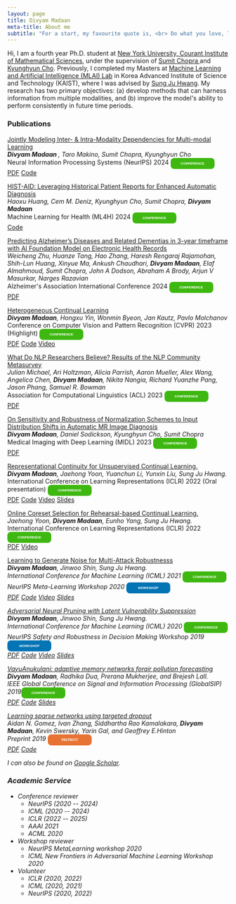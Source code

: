 ```yaml
---
layout: page
title: Divyam Madaan
meta-title: About me
subtitle: "For a start, my favourite quote is, <br> Do what you love, love what you do."
---
```


<div id="aboutme-section">

<p class="about-text">
Hi, I am a fourth year Ph.D. student at <a target="_blank" href="https://cims.nyu.edu/dynamic/"> New York University, Courant Institute of Mathematical Sciences</a>, under the supervision of <a target="_blank" href="https://www.spchopra.org"> Sumit Chopra </a> and <a target="_blank" href="https://kyunghyuncho.me"> Kyunghyun Cho</a>. Previously, I completed my Masters at <a target="_blank" href="https://www.mlai-kaist.com/"> Machine Learning and Artificial Intelligence (MLAI) Lab</a> 
in Korea Advanced Institute of Science and Technology (KAIST), where I was advised by <a target="_blank" href="http://www.sungjuhwang.com/"> Sung Ju Hwang</a>.
My research has two primary objectives: (a) develop methods that can harness information from multiple modalities, and (b) improve the model's ability to perform consistently in future time periods.
</p>
</div>

### Publications


<a href="https://arxiv.org/abs/2405.17613"><u>Jointly Modeling Inter- & Intra-Modality Dependencies for Multi-modal Learning</u></a><br>
<i><b> Divyam Madaan </b>, Taro Makino, Sumit Chopra, Kyunghyun Cho </i><br>
Neural Information Processing Systems (NeurIPS) 2024 <span style="display: inline-block; width:100px; line-height: 25px; color:white; font-family: Calibri, sans-serif; background-color:#3eb810; font-size: 55%;border-radius: 8px; text-align:center;"><b>CONFERENCE</b></span><br>
<a class="btn btn-primary btn-outline btn-xs" href="https://arxiv.org/abs/2405.17613" target="_blank" rel="noopener">PDF</a>
<a class="btn btn-primary btn-outline btn-xs" href="https://github.com/divyam3897/multimodal_learning" target="_blank" rel="noopener">Code</a>


<a href="https://arxiv.org/abs/2405.17613"><u>HIST-AID: Leveraging Historical Patient Reports for Enhanced Automatic Diagnosis</u></a><br>
<i>Haoxu Huang, Cem M. Deniz, Kyunghyun Cho, Sumit Chopra, <b> Divyam Madaan </b></i><br>
Machine Learning for Health (ML4H) 2024 <span style="display: inline-block; width:100px; line-height: 25px; color:white; font-family: Calibri, sans-serif; background-color:#3eb810; font-size: 55%;border-radius: 8px; text-align:center;"><b>CONFERENCE</b></span><br>
<a class="btn btn-primary btn-outline btn-xs" href="https://github.com/NoTody/HIST-AID/" target="_blank" rel="noopener">Code</a>


<a href="https://alz.confex.com/alz/2024/meetingapp.cgi/Paper/89281"><u>Predicting Alzheimer’s Diseases and Related Dementias in 3-year timeframe with AI Foundation Model on Electronic Health Records</u></a><br>
<i>Weicheng Zhu, Huanze Tang, Hao Zhang, Haresh Rengaraj Rajamohan, Shih-Lun Huang, Xinyue Ma, Ankush Chaudhari, <b>Divyam Madaan</b>, Elaf Almahmoud, Sumit Chopra, John A Dodson, Abraham A Brody, Arjun V Masurkar, Narges Razavian</i><br>
Alzheimer's Association International Conference 2024 <span style="display: inline-block; width:100px; line-height: 25px; color:white; font-family: Calibri, sans-serif; background-color:#3eb810; font-size: 55%;border-radius: 8px; text-align:center;"><b>CONFERENCE</b></span><br>
<a class="btn btn-primary btn-outline btn-xs" href="" target="_blank" rel="noopener">PDF</a>


<a href="https://openreview.net/forum?id=f7VHa2mwDEq"><u>Heterogeneous Continual Learning</u></a><br>
<i><b>Divyam Madaan</b>, Hongxu Yin, Wonmin Byeon, Jan Kautz, Pavlo Molchanov</i><br>
Conference on Computer Vision and Pattern Recognition (CVPR) 2023 (Highlight) <span style="display: inline-block; width:100px; line-height: 25px; color:white; font-family: Calibri, sans-serif; background-color:#3eb810; font-size: 55%;border-radius: 8px; text-align:center;"><b>CONFERENCE</b></span><br>
<a class="btn btn-primary btn-outline btn-xs" href="https://openreview.net/pdf?id=f7VHa2mwDEq" target="_blank" rel="noopener">PDF</a>
<a class="btn btn-primary btn-outline btn-xs" href="https://github.com/NVlabs/HCL/tree/main" target="_blank" rel="noopener">Code</a>
<a class="btn btn-primary btn-outline btn-xs" href="https://www.youtube.com/watch?v=8Il-bpWXeso" target="_blank" rel="noopener">Video</a>

<a href="https://nlpsurvey.net/"><u>What Do NLP Researchers Believe? Results of the NLP Community Metasurvey</u></a><br>
<i> Julian Michael, Ari Holtzman, Alicia Parrish, Aaron Mueller, Alex Wang, Angelica Chen, <b>Divyam Madaan</b>, Nikita Nangia, Richard Yuanzhe Pang, Jason Phang, Samuel R. Bowman </i><br>
Association for Computational Linguistics (ACL) 2023 <span style="display: inline-block; width:100px; line-height: 25px; color:white; font-family: Calibri, sans-serif; background-color:#3eb810; font-size: 55%;border-radius: 8px; text-align:center;"><b>CONFERENCE</b></span><br>
<a class="btn btn-primary btn-outline btn-xs" href="https://aclanthology.org/2023.acl-long.903.pdf" target="_blank" rel="noopener">PDF</a>

<a href="https://openreview.net/forum?id=f7VHa2mwDEq"><u>On Sensitivity and Robustness of Normalization Schemes to Input Distribution Shifts in Automatic MR Image Diagnosis</u></a><br>
<i><b>Divyam Madaan</b>, Daniel Sodickson, Kyunghyun Cho, Sumit Chopra</i><br>
Medical Imaging with Deep Learning (MIDL) 2023  <span style="display: inline-block; width:100px; line-height: 25px; color:white; font-family: Calibri, sans-serif; background-color:#3eb810; font-size: 55%;border-radius: 8px; text-align:center;"><b>CONFERENCE</b></span><br>
<a class="btn btn-primary btn-outline btn-xs" href="" target="_blank" rel="noopener">PDF</a>


<a href="https://arxiv.org/abs/2110.06976"><u>Representational Continuity for Unsupervised Continual Learning.</u></a><br>
<i><b>Divyam Madaan</b>, Jaehong Yoon, Yuanchun Li, Yunxin Liu, Sung Ju Hwang. </i> <br>
International Conference on Learning Representations (ICLR) 2022 (Oral presentation) <span style="display: inline-block; width:100px; line-height: 25px; color:white; font-family: Calibri, sans-serif; background-color:#3eb810; font-size: 55%;border-radius: 8px; text-align:center;"><b>CONFERENCE</b></span><br>
<a class="btn btn-primary btn-outline btn-xs" href="https://openreview.net/pdf?id=9Hrka5PA7LW" target="_blank" rel="noopener">PDF</a>
<a class="btn btn-primary btn-outline btn-xs" href="https://github.com/divyam3897/UCL" target="_blank" rel="noopener">Code</a>
<a class="btn btn-primary btn-outline btn-xs" href="https://iclr.cc/virtual/2022/oral/7120" target="_blank" rel="noopener">Video</a>
<a class="btn btn-primary btn-outline btn-xs" href="https://docs.google.com/presentation/d/1PR6627CBK7C6JauEPJK80H3WSb5ecaBaT6QJZJxFLuY/edit?usp=sharing" target="_blank" rel="noopener">Slides</a>

<a href="https://arxiv.org/abs/2106.01085"><u>Online Coreset Selection for Rehearsal-based Continual Learning.</u></a><br>
<i>Jaehong Yoon, <b>Divyam Madaan</b>, Eunho Yang, Sung Ju Hwang. </i> <br>
International Conference on Learning Representations (ICLR) 2022 <span style="display: inline-block; width:100px; line-height: 25px; color:white; font-family: Calibri, sans-serif; background-color:#3eb810; font-size: 55%;border-radius: 8px; text-align:center;"><b>CONFERENCE</b></span><br>
<a class="btn btn-primary btn-outline btn-xs" href="https://openreview.net/pdf?id=f9D-5WNG4Nv" target="_blank" rel="noopener">PDF</a>
<a class="btn btn-primary btn-outline btn-xs" href="https://iclr.cc/virtual/2022/poster/6362" target="_blank" rel="noopener">Video</a>


<a href="https://arxiv.org/abs/2006.12135"><u>Learning to Generate Noise for Multi-Attack Robustnesss</u></a><br>
<i><b>Divyam Madaan</b>, Jinwoo Shin, Sung Ju Hwang. <br><i>
International Conference for Machine Learning (ICML) 2021 <span style="display: inline-block; width:100px; line-height: 25px; color:white; font-family: Calibri, sans-serif; background-color:#3eb810; font-size: 55%;border-radius: 8px; text-align:center;"><b>CONFERENCE</b></span><br>
NeurIPS Meta-Learning Workshop 2020 <span style="display: inline-block; width:100px; line-height: 25px; color:white; font-family: Calibri, sans-serif; background-color:#0374b4; font-size: 55%;border-radius: 8px; text-align:center;"><b>WORKSHOP</b></span><br>
<a class="btn btn-primary btn-outline btn-xs" href="https://arxiv.org/abs/2006.12135" target="_blank" rel="noopener">PDF</a>
<a class="btn btn-primary btn-outline btn-xs" href="https://github.com/divyam3897/MNG_AC" target="_blank" rel="noopener">Code</a>
<a class="btn btn-primary btn-outline btn-xs" href="https://icml.cc/virtual/2021/spotlight/9868" target="_blank" rel="noopener">Video</a>
<a class="btn btn-primary btn-outline btn-xs" href="https://docs.google.com/presentation/d/1iRnpt6QheH1gZ1n1kJ6SEykafJdLlQSDnySIP0dJqY0/edit?usp=sharing" target="_blank" rel="noopener">Slides</a>

<a href="https://proceedings.icml.cc/static/paper_files/icml/2020/770-Paper.pdf"><u>Adversarial Neural Pruning with Latent Vulnerability Suppression</u></a><br>
<i><b>Divyam Madaan</b>, Jinwoo Shin, Sung Ju Hwang. <br><i>
International Conference for Machine Learning (ICML) 2020 <span style="display: inline-block; width:100px; line-height: 25px; color:white; font-family: Calibri, sans-serif; background-color:#3eb810; font-size: 55%;border-radius: 8px; text-align:center;"><b>CONFERENCE</b></span><br>
NeurIPS Safety and Robustness in Decision Making Workshop 2019 <span style="display: inline-block; width:100px; line-height: 25px; color:white; font-family: Calibri, sans-serif; background-color:#0374b4; font-size: 55%;border-radius: 8px; text-align:center;"><b>WORKSHOP</b></span><br>
<a class="btn btn-primary btn-outline btn-xs" href="https://proceedings.icml.cc/static/paper_files/icml/2020/770-Paper.pdf" target="_blank" rel="noopener">PDF</a>
<a class="btn btn-primary btn-outline btn-xs" href="https://github.com/divyam3897/ANP_VS" target="_blank" rel="noopener">Code</a>
<a class="btn btn-primary btn-outline btn-xs" href="https://slideslive.com/38927607/adversarial-neural-pruning-with-latent-vulnerability-suppression" target="_blank" rel="noopener">Video</a>
<a class="btn btn-primary btn-outline btn-xs" href="https://docs.google.com/presentation/d/1EoYN51q1vBY61qtq8oVJ7tPYQP9fSLeVJgtWfMcpmpA/edit?usp=sharing" target="_blank" rel="noopener">Slides</a>

<a href="https://ieeexplore.ieee.org/document/8969343"><u>VayuAnukulani: adaptive memory networks forair pollution forecasting</u></a><br>
<i><b>Divyam Madaan</b>, Radhika Dua, Prerana Mukherjee, and Brejesh Lall. <br></i>
IEEE Global Conference on Signal and Information Processing (GlobalSIP) 2019<span style="display: inline-block; width:100px; line-height: 25px; color:white; font-family: Calibri, sans-serif; background-color:#3eb810; font-size: 55%;border-radius: 8px; text-align:center;"><b>CONFERENCE</b></span><br>
<a class="btn btn-primary btn-outline btn-xs" href="https://ieeexplore.ieee.org/document/8969343" target="_blank" rel="noopener">PDF</a>
<a class="btn btn-primary btn-outline btn-xs" href="https://github.com/divyam3897/VayuAnukulani/" target="_blank" rel="noopener">Code</a>
<a class="btn btn-primary btn-outline btn-xs" href="https://sigport.org/sites/default/files/docs/VayuAnukulani_globalSip.pdf" target="_blank" rel="noopener">Slides</a>

<a href="https://arxiv.org/abs/1905.13678"><u>Learning sparse networks using targeted dropout</u></a><br>
<i>Aidan N. Gomez, Ivan Zhang, Siddhartha Rao Kamalakara, <b>Divyam Madaan</b>, Kevin Swersky, Yarin Gal, and Geoffrey E.Hinton</i><br>
Preprint 2019 <span style="display: inline-block; width:100px; line-height: 25px; color:white; font-family: Calibri; background-color:#e77334; font-size: 55%;border-radius: 8px; text-align:center;"><b>PREPRINT</b></span><br>
<a class="btn btn-primary btn-outline btn-xs" href="https://arxiv.org/pdf/1905.13678.pdf" target="_blank" rel="noopener">PDF</a>
<a class="btn btn-primary btn-outline btn-xs" href="https://github.com/for-ai/TD" target="_blank" rel="noopener">Code</a>


I can also be found on [Google Scholar](https://scholar.google.com/citations?user=DNk4dZkAAAAJ&hl=en). 

### Academic Service
- Conference reviewer
  - NeurIPS (2020 -- 2024)
  - ICML (2020 -- 2024)
  - ICLR (2022 -- 2025)
  - AAAI 2021
  - ACML 2020
- Workshop reviewer
  - NeurIPS MetaLearning workshop 2020
  - ICML New Frontiers in Adversarial Machine Learning Workshop 2020
- Volunteer
  - ICLR (2020, 2022)
  - ICML (2020, 2021)
  - NeurIPS (2020, 2022)
